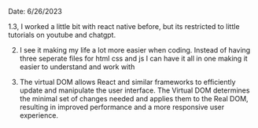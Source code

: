 Date: 6/26/2023

1.3, I worked a little bit with react native before, but its restricted to little tutorials on youtube and chatgpt.

2. I see it making my life a lot more easier when coding. Instead of having three seperate files for html css and js I can have it all in one making it easier to understand and work with

3. The virtual DOM allows React and similar frameworks to efficiently update and manipulate the user interface. The Virtual DOM determines the minimal set of changes needed and applies them to the Real DOM, resulting in improved performance and a more responsive user experience.
